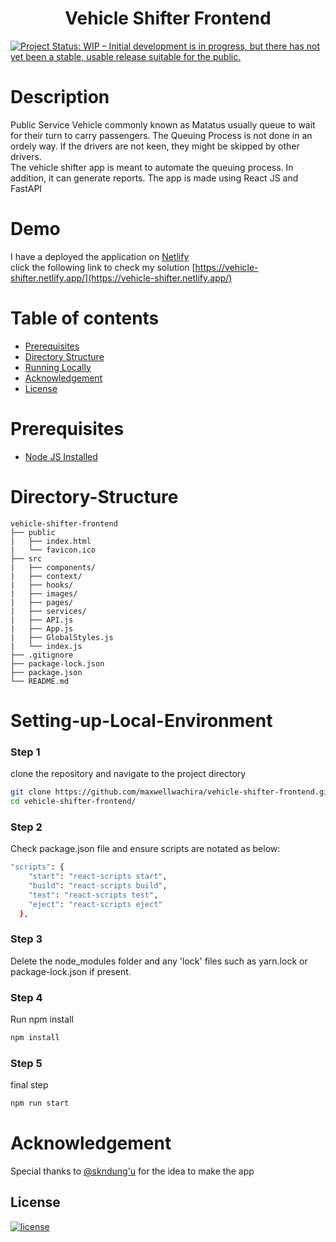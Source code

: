<h1 align="center"><b>Vehicle Shifter Frontend</b></h1>

[![Project Status: WIP – Initial development is in progress, but there has not yet been a stable, usable release suitable for the public.](https://www.repostatus.org/badges/latest/wip.svg)](https://github.com/maxwellwachira/vehicle-shifter-frontend.git)

# Description

Public Service Vehicle commonly known as Matatus usually queue to wait for their turn to carry passengers. The Queuing Process is not done in an ordely way. If the drivers are not keen, they might be skipped by other drivers.<br>
The vehicle shifter app is meant to automate the queuing process. In addition, it can generate reports. The app is made using React JS and FastAPI

# Demo

I have a deployed the application on [Netlify](https://www.netlify.com/)<br>
click the following link to check my solution [https://vehicle-shifter.netlify.app/](https://vehicle-shifter.netlify.app/)

# Table of contents

- [Prerequisites](#Prerequisites)
- [Directory Structure](#Directory-Structure)
- [Running Locally](#Setting-up-Local-Environment)
- [Acknowledgement](#Acknowledgement)
- [License](#License)

# Prerequisites

- [Node JS Installed ](https://nodejs.org/en/download/)

# Directory-Structure

    vehicle-shifter-frontend
    ├── public
    |   ├── index.html
    |	└── favicon.ico
    ├── src
    |   ├── components/
    |   ├── context/
    |   ├── hooks/
    |   ├── images/
    |   ├── pages/
    |   ├── services/
    |   ├── API.js
    |   ├── App.js
    |   ├── GlobalStyles.js
    |   └── index.js
    ├── .gitignore
    ├── package-lock.json
    ├── package.json
    └── README.md

# Setting-up-Local-Environment

### Step 1

clone the repository and navigate to the project directory

```bash
git clone https://github.com/maxwellwachira/vehicle-shifter-frontend.git
cd vehicle-shifter-frontend/
```

### Step 2

Check package.json file and ensure scripts are notated as below:

```bash
"scripts": {
    "start": "react-scripts start",
    "build": "react-scripts build",
    "test": "react-scripts test",
    "eject": "react-scripts eject"
  },
```

### Step 3

Delete the node_modules folder and any 'lock' files such as yarn.lock or package-lock.json if present.

### Step 4

Run npm install

```bash
npm install
```

### Step 5

final step

```bash
npm run start
```

# Acknowledgement

Special thanks to [@skndung'u](https://github.com/skndungu) for the idea to make the app

## <b>License</b>

[![license](https://img.shields.io/github/license/mashape/apistatus.svg?style=for-the-badge)](LICENSE)
